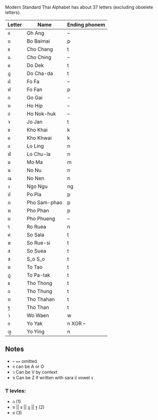 Modern Standard Thai Alphabet has about 37 letters (excluding obselete letters).

| Letter | Name         | Ending phonem |
| ------ | ------------ | ------------- |
| อ      | Oh Ang       | –             |
| บ      | Bo Baimai    | p             |
| ช      | Cho Chang    | t             |
| ฉ      | Cho Ching    | –             |
| ด      | Do Dek       | t             |
| ฎ      | Do Cha-da    | t             |
| ฝ      | Fo Fa        | –             |
| ฟ      | Fo Fan       | p             |
| ก      | Go Gai       | -             |
| ห      | Ho Hip       | –             |
| ฮ      | Ho Nok-huk   | –             |
| จ      | Jo Jan       | t             |
| ข      | Kho Khai     | k             |
| ค      | Kho Khwai    | k             |
| ล      | Lo Ling      | n             |
| ฬ      | Lo Chu-la    | n             |
| ม      | Mo Ma        | m             |
| น      | No Nu        | n             |
| ณ      | No Nen       | n             |
| ง      | Ngo Ngu      | ng            |
| ป      | Po Pla       | p             |
| ภ      | Pho Sam-phao | p             |
| พ      | Pho Phan     | p             |
| ผ      | Pho Phueng   | –             |
| ร      | Ro Ruea      | n             |
| ศ      | So Sala      | t             |
| ษ      | So Rue-si    | t             |
| ส      | So Suea      | t             |
| ซ      | S_o S_o      | t             |
| ต      | To Tao       | t             |
| ฏ      | To Pa-tak    | t             |
| ธ      | Tho Thong    | t             |
| ถ      | Tho Thung    | t             |
| ท      | Tho Thahan   | t             |
| ฐ      | Tho Than     | t             |
| ว      | Wo Waen      | w             |
| ย      | Yo Yak       | n XOR –       |
| ญ      | Yo Ying      | n             |

## Notes

* – `==` omitted
* อ can be A or O
* ว Can be V by context
* ซ Can be Z if written with sara ii vowel `ซิ`

### T levles:

* ถ (1)
* ท || ธ || ฏ || ฐ (2)
* ต (3)
